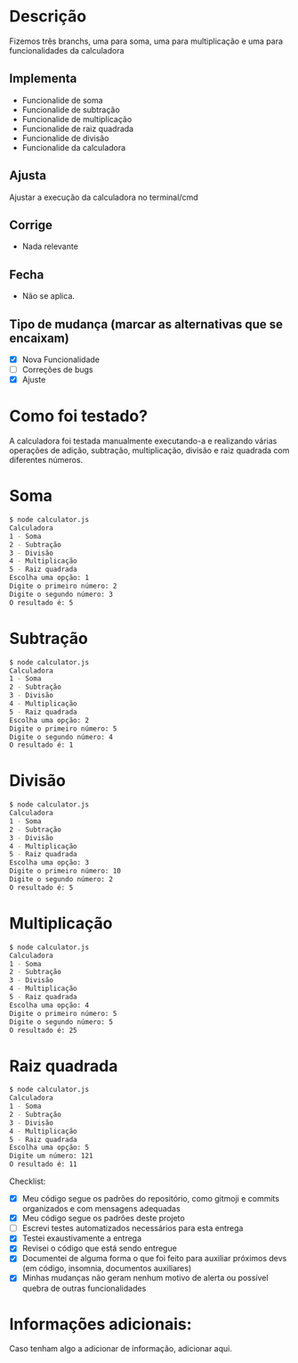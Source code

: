 # Descrição
Fizemos três branchs, uma para soma, uma para multiplicação e uma para funcionalidades da calculadora

## Implementa
- Funcionalide de soma
- Funcionalide de subtração
- Funcionalide de multiplicação
- Funcionalide de raiz quadrada
- Funcionalide de divisão
- Funcionalide da calculadora

## Ajusta
Ajustar a execução da calculadora no terminal/cmd

## Corrige
- Nada relevante

## Fecha
- Não se aplica.

## Tipo de mudança (marcar as alternativas que se encaixam)

- [x] Nova Funcionalidade
- [ ] Correções de bugs
- [x] Ajuste

# Como foi testado?
A calculadora foi testada manualmente executando-a e realizando várias operações de adição, subtração, multiplicação, divisão e raiz quadrada com diferentes números.

# Soma

```bash
$ node calculator.js
Calculadora
1 - Soma
2 - Subtração
3 - Divisão
4 - Multiplicação
5 - Raiz quadrada
Escolha uma opção: 1
Digite o primeiro número: 2
Digite o segundo número: 3
O resultado é: 5
```
# Subtração

```bash
$ node calculator.js
Calculadora
1 - Soma
2 - Subtração
3 - Divisão
4 - Multiplicação
5 - Raiz quadrada
Escolha uma opção: 2
Digite o primeiro número: 5
Digite o segundo número: 4
O resultado é: 1
```
# Divisão

```bash
$ node calculator.js
Calculadora
1 - Soma
2 - Subtração
3 - Divisão
4 - Multiplicação
5 - Raiz quadrada
Escolha uma opção: 3
Digite o primeiro número: 10
Digite o segundo número: 2
O resultado é: 5
```
# Multiplicação

```bash
$ node calculator.js
Calculadora
1 - Soma
2 - Subtração
3 - Divisão
4 - Multiplicação
5 - Raiz quadrada
Escolha uma opção: 4
Digite o primeiro número: 5
Digite o segundo número: 5
O resultado é: 25
```
# Raiz quadrada

```bash
$ node calculator.js
Calculadora
1 - Soma
2 - Subtração
3 - Divisão
4 - Multiplicação
5 - Raiz quadrada
Escolha uma opção: 5
Digite um número: 121
O resultado é: 11
```

Checklist:
- [x] Meu código segue os padrões do repositório, como gitmoji e commits organizados e com mensagens adequadas
- [x] Meu código segue os padrões deste projeto
- [ ] Escrevi testes automatizados necessários para esta entrega
- [x] Testei exaustivamente a entrega
- [x] Revisei o código que está sendo entregue
- [x] Documentei de alguma forma o que foi feito para auxiliar próximos devs (em código, insomnia, documentos auxiliares)
- [x] Minhas mudanças não geram nenhum motivo de alerta ou possível quebra de outras funcionalidades

# Informações adicionais:
Caso tenham algo a adicionar de informação, adicionar aqui.
